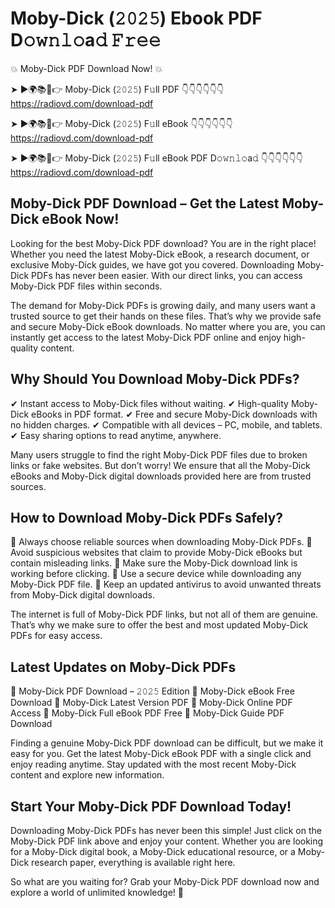 # Moby-Dick (𝟸𝟶𝟸𝟻) Ebook PDF D𝚘𝚠𝚗𝚕𝚘a𝚍 𝙵𝚛𝚎𝚎

💥 Moby-Dick PDF Download Now! 💥

➤ ►🌍📚📱👉 Moby-Dick (𝟸𝟶𝟸𝟻) F𝚞ll PDF 👇👇👇👇👇👇
https://radiovd.com/download-pdf

➤ ►🌍📚📱👉 Moby-Dick (𝟸𝟶𝟸𝟻) F𝚞ll eBook 👇👇👇👇👇👇
https://radiovd.com/download-pdf

➤ ►🌍📚📱👉 Moby-Dick (𝟸𝟶𝟸𝟻) F𝚞ll eBook PDF D𝚘𝚠𝚗𝚕𝚘a𝚍 👇👇👇👇👇👇
https://radiovd.com/download-pdf

## Moby-Dick PDF Download – Get the Latest Moby-Dick eBook Now!

Looking for the best Moby-Dick PDF download? You are in the right place! Whether you need the latest Moby-Dick eBook, a research document, or exclusive Moby-Dick guides, we have got you covered. Downloading Moby-Dick PDFs has never been easier. With our direct links, you can access Moby-Dick PDF files within seconds.

The demand for Moby-Dick PDFs is growing daily, and many users want a trusted source to get their hands on these files. That’s why we provide safe and secure Moby-Dick eBook downloads. No matter where you are, you can instantly get access to the latest Moby-Dick PDF online and enjoy high-quality content.

## Why Should You Download Moby-Dick PDFs?

✔ Instant access to Moby-Dick files without waiting.
✔ High-quality Moby-Dick eBooks in PDF format.
✔ Free and secure Moby-Dick downloads with no hidden charges.
✔ Compatible with all devices – PC, mobile, and tablets.
✔ Easy sharing options to read anytime, anywhere.

Many users struggle to find the right Moby-Dick PDF files due to broken links or fake websites. But don’t worry! We ensure that all the Moby-Dick eBooks and Moby-Dick digital downloads provided here are from trusted sources.

## How to Download Moby-Dick PDFs Safely?

📌 Always choose reliable sources when downloading Moby-Dick PDFs.
📌 Avoid suspicious websites that claim to provide Moby-Dick eBooks but contain misleading links.
📌 Make sure the Moby-Dick download link is working before clicking.
📌 Use a secure device while downloading any Moby-Dick PDF file.
📌 Keep an updated antivirus to avoid unwanted threats from Moby-Dick digital downloads.

The internet is full of Moby-Dick PDF links, but not all of them are genuine. That’s why we make sure to offer the best and most updated Moby-Dick PDFs for easy access.

## Latest Updates on Moby-Dick PDFs

🔹 Moby-Dick PDF Download – 𝟸𝟶𝟸𝟻 Edition
🔹 Moby-Dick eBook Free Download
🔹 Moby-Dick Latest Version PDF
🔹 Moby-Dick Online PDF Access
🔹 Moby-Dick Full eBook PDF Free
🔹 Moby-Dick Guide PDF Download

Finding a genuine Moby-Dick PDF download can be difficult, but we make it easy for you. Get the latest Moby-Dick eBook PDF with a single click and enjoy reading anytime. Stay updated with the most recent Moby-Dick content and explore new information.

## Start Your Moby-Dick PDF Download Today!

Downloading Moby-Dick PDFs has never been this simple! Just click on the Moby-Dick PDF link above and enjoy your content. Whether you are looking for a Moby-Dick digital book, a Moby-Dick educational resource, or a Moby-Dick research paper, everything is available right here.

So what are you waiting for? Grab your Moby-Dick PDF download now and explore a world of unlimited knowledge! 🚀